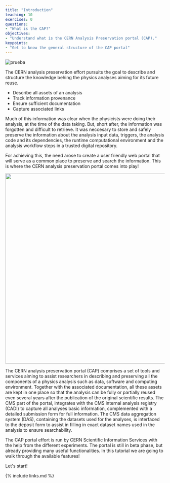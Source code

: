 ```yaml
---
title: "Introduction"
teaching: 10
exercises: 0
questions:
- "What is the CAP?"
objectives:
- "Understand what is the CERN Analysis Preservation portal (CAP)."
keypoints:
- "Get to know the general structure of the CAP portal"
---
```


![prueba](https://github.com/awesome-workshop/cap-cms/blob/gh-pages/fig/cap.png?raw=true)

The CERN analysis preservation effort pursuits the goal to describe and structure the knowledge behing the physics analyses aiming for its future reuse.

* Describe all assets of an analysis
* Track information provenance
* Ensure sufficient documentation
* Capture associated links

Much of this information was clear when the physicists were doing their analysis, at the time of the data taking. But, short after, the information was forgotten and difficult to retrieve. It was neccesary to store and safely preserve the information about the analysis input data, triggers, the analysis code and its dependencies, the runtime computational environment and the analysis workflow steps in a trusted digital repository.

For achieving this, the need arose to create a user friendly web portal that will serve as a common place to preserve and search the information. This is where the CERN analysis preservation portal comes into play!

<img src="https://github.com/awesome-workshop/cap-cms/blob/gh-pages/fig/cap2.png?raw=true" width="600">


The CERN analysis preservation portal (CAP) comprises a set of tools and services aiming to assist researchers in describing and preserving all the components of a physics analysis such as data, software and computing environment. Together with the associated documentation, all these assets are kept in one place so that the analysis can be fully or partially reused even several years after the publication of the original scientific results. The CMS part of the portal, integrates with the CMS internal analysis registry (CADI) to capture all analyses basic information, complemented with a detailed submission form for full information. The CMS data aggregation system (DAS), containing the datasets used for the analyses, is interfaced to the deposit form to assist in filling in exact dataset names used in the analysis to ensure searchability. 


The CAP portal effort is run by CERN Scientific Information Services with the help from the different experiments. The portal is still in beta phase, but already providing many useful functionalities. In this tutorial we are going to walk through the available features!

Let's start!

{% include links.md %}


